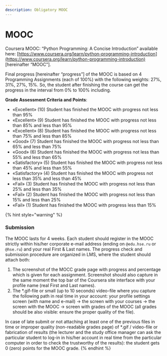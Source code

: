 ```yaml
---
description: Obligatory MOOC
---
```


# MOOC

Coursera MOOC: “Python Programming: A Concise Introduction” available here: [https://www.coursera.org/learn/python-programming-introduction](https://www.coursera.org/learn/python-programming-introduction) \[hereinafter “MOOC”\]. 

Final progress \[hereinafter “progress”\] of the MOOC is based on 4 Programming Assignments \(each of 100%\) with the following weights: 27%, 31%, 27%, 15%. So, the student after finishing the course can get the progress in the interval from 0% to 100% including. 

**Grade Assessment Criteria and Points**:

* «Excellent» \(10\) Student has finished the MOOC with progress not less than 95% 
* «Excellent» \(9\) Student has finished the MOOC with progress not less than 85% and less than 95% 
* «Excellent» \(8\) Student has finished the MOOC with progress not less than 75% and less than 85% 
* «Good» \(7\) Student has finished the MOOC with progress not less than 65% and less than 75% 
* «Good» \(6\) Student has finished the MOOC with progress not less than 55% and less than 65% 
* «Satisfactory» \(5\) Student has finished the MOOC with progress not less than 45% and less than 55% 
* «Satisfactory» \(4\) Student has finished the MOOC with progress not less than 35% and less than 45% 
* «Fail» \(3\) Student has finished the MOOC with progress not less than 25% and less than 35% 
* «Fail» \(2\) Student has finished the MOOC with progress not less than 15% and less than 25% 
* «Fail» \(1\) Student has finished the MOOC with progress less than 15%

{% hint style="warning" %}
### Submission

The MOOC lasts for 4 weeks. Each student should register in the MOOC strictly within his/her corporate e-mail address \(ending on `@edu.hse.ru` or `@hse.ru`\) and your real First & Last names. The progress check and submission procedure are organized in LMS, where the student should attach both: 

1. The screenshot of the MOCC grade page with progress and percentage which is given for each assignment. Screenshot should also capture in the same moment the top bar of the Coursera site interface with your profile name \(real First and Last names\). 
2. The \*.gif-file or small \(up to 10 seconds\) video-file where you capture the following path in real time in your account: your profile settings screen \(with name and e-mail\) -&gt; the screen with your courses -&gt; the screen with the MOOC -&gt; screen with grades of the MOOC \(all grades should be also visible: ensure the proper quality of the file\). 

In case of late submit or not attaching at least one of the previous files in time or improper quality \(non-readable grades page\) of \*.gif / video-file or fabrication of results \(the lecturer and the study office manager can ask the particular student to log-in in his/her account in real time from the particular computer in order to check the trustworthy of the results\): the student gets 0 \(zero\) points for the MOOC grade.
{% endhint %}

